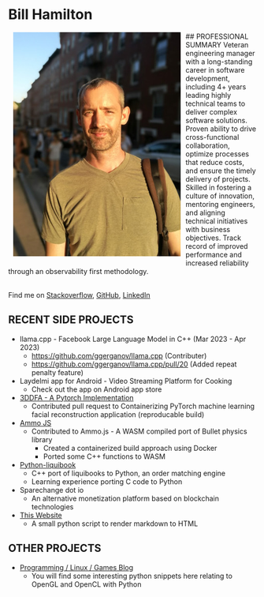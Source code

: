 # Bill Hamilton
<div style="float: left; padding-left: 10px; padding-right: 10px; padding-bottom: 10px;">
<img src="profile_pic.jpg" alt="Picutre of Bill Hamiton pondering" title="Picutre of Bill Hamiton pondering">
</div>
## PROFESSIONAL SUMMARY
Veteran engineering manager with a long-standing career in software development, including 4+ years leading highly technical teams to deliver complex software solutions. Proven ability to drive cross-functional collaboration, optimize processes that reduce costs, and ensure the timely delivery of projects. Skilled in fostering a culture of innovation, mentoring engineers, and aligning technical initiatives with business objectives. Track record of improved performance and increased reliability through an observability first methodology.

<div style="clear: both">&nbsp;</div>

Find me on <a href="https://stackoverflow.com/users/2343217/beiller">Stackoverflow</a>, <a href="https://github.com/beiller">GitHub</a>, <a href="https://www.linkedin.com/in/bill-hamilton-42b53325/">LinkedIn</a>

## RECENT SIDE PROJECTS
- llama.cpp - Facebook Large Language Model in C++ (Mar 2023 - Apr 2023)
  - https://github.com/ggerganov/llama.cpp (Contributer)
  - https://github.com/ggerganov/llama.cpp/pull/20 (Added repeat penalty feature)
- Laydelmi app for Android - Video Streaming Platform for Cooking
  - Check out the app on Android app store
- <a href="https://github.com/beiller/3DDFA">3DDFA - A Pytorch Implementation</a>
  - Contributed pull request to Containerizing PyTorch machine learning facial reconstruction application (reproducable build)
- <a href="https://github.com/beiller/ammo.js">Ammo JS</a>
  - Contributed to Ammo.js - A WASM compiled port of Bullet physics library
    - Created a containerized build approach using Docker
	- Ported some C++ functions to WASM
- <a href="https://github.com/beiller/python-liquibook">Python-liquibook</a>
  - C++ port of liquibooks to Python, an order matching engine 
  - Learning experience porting C code to Python
- Sparechange dot io 
  - An alternative monetization platform based on blockchain technologies
- <a href="https://github.com/beiller/beiller.github.io">This Website</a>
  - A small python script to render markdown to HTML

## OTHER PROJECTS
- <a href="https://programminglinuxgames.blogspot.com">Programming / Linux / Games Blog</a>
  - You will find some interesting python snippets here relating to OpenGL and OpenCL with Python
